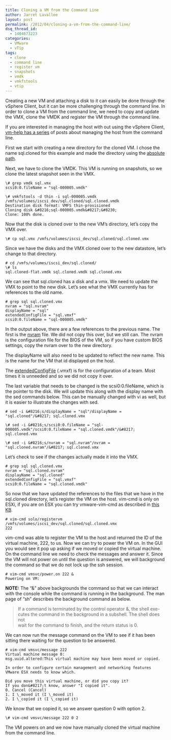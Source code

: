 ```yaml
---
title: Cloning a VM from the Command Line
author: Jarret Lavallee
layout: post
permalink: /2012/04/cloning-a-vm-from-the-command-line/
dsq_thread_id:
  - 1404673223
categories:
  - VMware
  - vTip
tags:
  - clone
  - command line
  - register vm
  - snapshots
  - vmdk
  - vmkfstools
  - vtip
---
```

Creating a new VM and attaching a disk to it can easily be done through the vSphere Client, but it can be more challenging through the command line. In order to clone a VM from the command line, we need to copy and update the VMX, clone the VMDK and register the VM through the command line.

If you are interested in managing the host with out using the vSphere Client, <a href="http://www.vm-help.com/esx40i/manage_without_VI_client_1.php" onclick="javascript:_gaq.push(['_trackEvent','outbound-article','http://www.vm-help.com/esx40i/manage_without_VI_client_1.php']);" target="_blank" class="broken_link">vm-help has a series</a> of posts about managing the host from the command line.

First we start with creating a new directory for the cloned VM. I chose the name sql.cloned for this example and made the directory using the <a href="http://en.wikipedia.org/wiki/Path_(computing)" onclick="javascript:_gaq.push(['_trackEvent','outbound-article','http://en.wikipedia.org/wiki/Path_(computing)']);" target="_blank">absolute path</a>.

	
	
Next, we have to clone the VMDK. This VM is running on snapshots, so we clone the latest snapshot seen in the VMX.
	
	  
	\# grep vmdk sql.vmx  
	scsi0:0.fileName = "sql-000005.vmdk"
	
	\# vmkfstools -d thin -i sql-000005.vmdk /vmfs/volumes/iscsi_dev/sql.cloned/sql.cloned.vmdk  
	Destination disk format: VMFS thin-provisioned  
	Cloning disk &#8216;sql-000005.vmdk&#8217;&#8230;  
	Clone: 100% done. 

Now that the disk is cloned over to the new VM&#8217;s directory, let&#8217;s copy the VMX over.

	  
	\# cp sql.vmx /vmfs/volumes/iscsi_dev/sql.cloned/sql.cloned.vmx  
	

Since we have the disks and the VMX cloned over to the new datastore, let&#8217;s change to that directory.

	# cd /vmfs/volumes/iscsi_dev/sql.cloned/  
	\# ls  
	sql.cloned-flat.vmdk sql.cloned.vmdk sql.cloned.vmx  
	

We can see that sql.cloned has a disk and a vmx. We need to update the VMX to point to the new disk. Let&#8217;s see what the VMX currently has for references to the old name.

	# grep sql sql.cloned.vmx  
	nvram = "sql.nvram"  
	displayName = "sql"  
	extendedConfigFile = "sql.vmxf"  
	scsi0:0.fileName = "sql-000005.vmdk"  
	

In the output above, there are a few references to the previous name. The first is the <a href="http://www.vmware.com/support/ws5/doc/ws_learning_files_in_a_vm.html" onclick="javascript:_gaq.push(['_trackEvent','outbound-article','http://www.vmware.com/support/ws5/doc/ws_learning_files_in_a_vm.html']);" target="_blank">nvram</a> file. We did not copy this over, but we still can. The nvram is the configuration file for the BIOS of the VM, so if you have custom BIOS settings, copy the nvram over to the new directory.

The displayName will also need to be updated to reflect the new name. This is the name for the VM that id displayed on the host.

The <a href="http://www.vmware.com/support/ws5/doc/ws_learning_files_in_a_vm.html" onclick="javascript:_gaq.push(['_trackEvent','outbound-article','http://www.vmware.com/support/ws5/doc/ws_learning_files_in_a_vm.html']);" target="_blank">extendedConfigFile</a> (.vmxf) is for the configuration of a team. Most times it is unneeded and so we did not copy it over.

The last variable that needs to be changed is the scsi0:0.fileName, which is the pointer to the disk. We will update this along with the display name with the sed commands below. This can be manually changed with vi as well, but it is easier to illustrate the changes with sed.

	# sed -i &#8216;s/displayName = "sql"/displayName = "sql.cloned"/&#8217; sql.cloned.vmx
	
	\# sed -i &#8216;s/scsi0:0.fileName = "sql-000005.vmdk"/scsi0:0.fileName = "sql.cloned.vmdk"/&#8217; sql.cloned.vmx
	
	\# sed -i &#8216;s/nvram = "sql.nvram"/nvram = "sql.cloned.nvram"/&#8217; sql.cloned.vmx  
	

Let&#8217;s check to see if the changes actually made it into the VMX.

	# grep sql sql.cloned.vmx  
	nvram = "sql.cloned.nvram"  
	displayName = "sql.cloned"  
	extendedConfigFile = "sql.vmxf"  
	scsi0:0.fileName = "sql.cloned.vmdk"  
	

So now that we have updated the references to the files that we have in the sql.cloned directory, let&#8217;s register the VM on the host. vim-cmd is only on ESXi, if you are on ESX you can try vmware-vim-cmd as described in <a href="http://kb.vmware.com/kb/1006160" onclick="javascript:_gaq.push(['_trackEvent','outbound-article','http://kb.vmware.com/kb/1006160']);" target="_blank">this KB</a>.

	# vim-cmd solo/registervm /vmfs/volumes/iscsi_dev/sql.cloned/sql.cloned.vmx  
	222  
	

vim-cmd was able to register the VM to the host and returned the ID of the virtual machine, 222, to us. Now we can try to power the VM on. In the GUI you would see it pop up asking if we moved or copied the virtual machine. On the command line we need to check the messages and answer it. Since the VM will not power on until the question is answered, we will background the command so that we do not lock up the ssh session.

	# vim-cmd vmsvc/power.on 222 &  
	Powering on VM:

**NOTE:** The &#8220;&&#8221; above backgrounds the command so that we can interact with the console while the command is running in the background. The man page of &#8220;sh&#8221; describes the background command as below.

> If a command is terminated by the control operator &, the shell exe-  
> cutes the command in the background in a subshell. The shell does not  
> wait for the command to finish, and the return status is 0.

We can now run the message command on the VM to see if it has been sitting there waiting for the question to be answered.

	# vim-cmd vmsvc/message 222  
	Virtual machine message 0:  
	msg.uuid.altered:This virtual machine may have been moved or copied.
	
	In order to configure certain management and networking features VMware ESX needs to know which.
	
	Did you move this virtual machine, or did you copy it?  
	If you don&#8217;t know, answer "I copied it".  
	0. Cancel (Cancel)  
	1. I \_moved it (I \_moved it)  
	2. I \_copied it (I \_copied it)   
	

We know that we copied it, so we answer question 0 with option 2.

	  
	\# vim-cmd vmsvc/message 222 0 2

The VM powers on and we now have manually cloned the virtual machine from the command line.

<p class="wp-flattr-button">
  <a class="FlattrButton" style="display:none;" href="http://virtuallyhyper.com/2012/04/cloning-a-vm-from-the-command-line/" title=" Cloning a VM from the Command Line" rev="flattr;uid:virtuallyhyper;language:en_GB;category:text;tags:clone,command line,register vm,snapshots,vmdk,vmkfstools,vtip,blog;button:compact;">Creating a new VM and attaching a disk to it can easily be done through the vSphere Client, but it can be more challenging through the command line. In order...</a>
</p>
